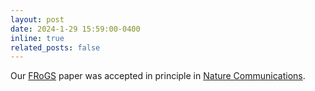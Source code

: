 ```yaml
---
layout: post
date: 2024-1-29 15:59:00-0400
inline: true
related_posts: false
---
```


Our [FRoGS](https://www.researchsquare.com/article/rs-3371688/v1) paper was accepted in principle in [Nature Communications](https://www.nature.com/ncomms/).
